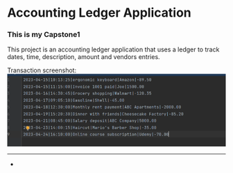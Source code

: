# Accounting Ledger Application

### This is my Capstone1

This project is an accounting ledger application that uses a ledger to track dates, time, description, amount and vendors
entries. 

Transaction screenshot: ![Click Here](Transactions.PNG)

--------------------------------

-



